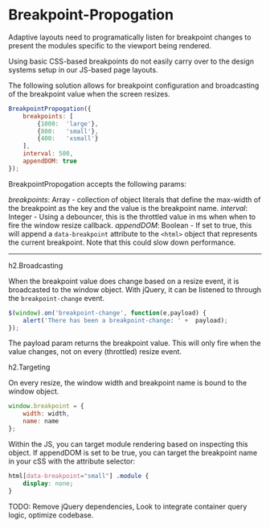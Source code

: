 # Breakpoint-Propogation

Adaptive layouts need to programatically listen for breakpoint changes to present the modules specific to the viewport being rendered.

Using basic CSS-based breakpoints do not easily carry over to the design systems setup in our JS-based page layouts.

The following solution allows for breakpoint configuration and broadcasting of the breakpoint value when the screen resizes.

```javascript
BreakpointPropogation({
    breakpoints: [
        {1000:  'large'},
        {800:   'small'},
        {400:   'xsmall'}
    ],
    interval: 500,
    appendDOM: true
});
```

BreakpointPropogation accepts the following params:

*breakpoints*: Array - collection of object literals that define the max-width of the breakpoint as the key and the value is the breakpoint name.
*interval*: Integer - Using a debouncer, this is the throttled value in ms when when to fire the window resize callback.
*appendDOM*: Boolean - If set to true, this will append a `data-breakpoint` attribute to the `<html>` object that represents the current breakpoint. Note that this could slow down performance.

---

h2.Broadcasting

When the breakpoint value does change based on a resize event, it is broadcasted to the window object. With jQuery, it can be listened to through the `breakpoint-change` event.

```javascript
$(window).on('breakpoint-change', function(e,payload) {
    alert('There has been a breakpoint-change: ' +  payload);
});
```

The payload param returns the breakpoint value. This will only fire when the value changes, not on every (throttled) resize event.

h2.Targeting

On every resize, the window width and breakpoint name is bound to the window object. 
 
```javascript
window.breakpoint = {
    width: width,
    name: name
};
```

Within the JS, you can target module rendering based on inspecting this object. If appendDOM is set to be true, you can target the breakpoint name in your cSS with the attribute selector:

```css
html[data-breakpoint="small"] .module {
    display: none;
}
```

TODO: Remove jQuery dependencies, Look to integrate container query logic, optimize codebase.